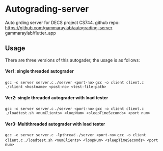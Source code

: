 # Autograding-server

Auto grding server for DECS project CS744. github repo: https://github.com/gammaraylab/autograding-server
gammaraylab/flutter_app
## Usage

There are three versions of this autogader, the usage is as follows:

#### Ver1: single threaded autograder

`gcc -o server server.c`
`./server <port-no>`
`gcc -o client client.c`
`./client <hostname> <post-no> <test-file-path>`

#### Ver2: single threaded autograder with load tester

`gcc -o server server.c`
`./server <port-no>`
`gcc -o client client.c`
`./loadtest.sh <numClients> <loopNum> <sleepTimeSeconds> <port num>`

#### Ver3: Multithreaded autograder with load tester

`gcc -o server server.c -lpthread`
`./server <port-no>`
`gcc -o client client.c`
`./loadtest.sh <numClients> <loopNum> <sleepTimeSeconds> <port num>`
